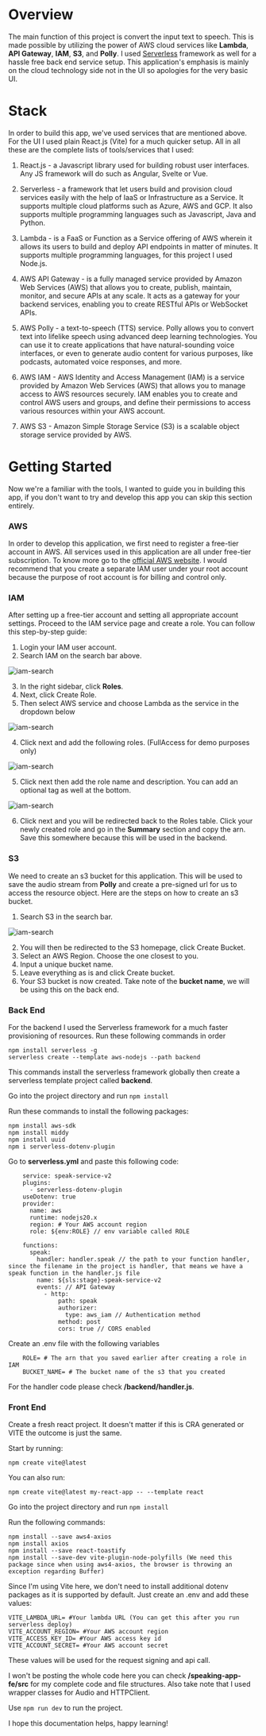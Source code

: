 # Overview
The main function of this project is convert the input text to speech. This is made possible by utilizing the power of AWS cloud services like **Lambda**, **API Gateway**, **IAM**, **S3**, and **Polly**. I used [Serverless](https://www.serverless.com) framework as well for a hassle free back end service setup. This application's emphasis is mainly on the cloud technology side not in the UI so apologies for the very basic UI.

# Stack
In order to build this app, we've used services that are mentioned above. For the UI I used plain React.js (Vite) for a much quicker setup. All in all these are the complete lists of tools/services that I used:

1. React.js - a Javascript library used for building robust user interfaces. Any JS framework will do such as Angular, Svelte or Vue.

2. Serverless - a framework that let users build and provision cloud services easily with the help of IaaS or Infrastructure as a Service. It supports multiple cloud platforms such as Azure, AWS and GCP. It also supports multiple programming languages such as Javascript, Java and Python.

3. Lambda - is a FaaS or Function as a Service offering of AWS wherein it allows its users to build and deploy API endpoints in matter of minutes. It supports multiple programming languages, for this project I used Node.js.

4. AWS API Gateway - is a fully managed service provided by Amazon Web Services (AWS) that allows you to create, publish, maintain, monitor, and secure APIs at any scale. It acts as a gateway for your backend services, enabling you to create RESTful APIs or WebSocket APIs.

5. AWS Polly - a text-to-speech (TTS) service. Polly allows you to convert text into lifelike speech using advanced deep learning technologies. You can use it to create applications that have natural-sounding voice interfaces, or even to generate audio content for various purposes, like podcasts, automated voice responses, and more.

6. AWS IAM - AWS Identity and Access Management (IAM) is a service provided by Amazon Web Services (AWS) that allows you to manage access to AWS resources securely. IAM enables you to create and control AWS users and groups, and define their permissions to access various resources within your AWS account.

7. AWS S3 - Amazon Simple Storage Service (S3) is a scalable object storage service provided by AWS.

# Getting Started
Now we're a familiar with the tools, I wanted to guide you in building this app, if you don't want to try and develop this app you can skip this section entirely.

### AWS
In order to develop this application, we first need to register a free-tier account in AWS. All services used in this application are all under free-tier subscription. To know more go to the [official AWS website](https://aws.amazon.com/free/?gclid=Cj0KCQiAtOmsBhCnARIsAGPa5ybwSQhUI5GawhCJHxsMKy_QGknZmLZ3En2ioEMyI8pWO0hQIoZx_FkaAh_JEALw_wcB&trk=f42fef03-b1e6-4841-b001-c44b4eccaf41&sc_channel=ps&ef_id=Cj0KCQiAtOmsBhCnARIsAGPa5ybwSQhUI5GawhCJHxsMKy_QGknZmLZ3En2ioEMyI8pWO0hQIoZx_FkaAh_JEALw_wcB:G:s&s_kwcid=AL!4422!3!637354294251!e!!g!!aws%20sign%20up!19044205571!139090166850&all-free-tier.sort-by=item.additionalFields.SortRank&all-free-tier.sort-order=asc&awsf.Free%20Tier%20Types=*all&awsf.Free%20Tier%20Categories=*all). I would recommend that you create a separate IAM user under your root account because the purpose of root account is for billing and control only.

### IAM
After setting up a free-tier account and setting all appropriate account settings. Proceed to the IAM service page and create a role. You can follow this step-by-step guide:
1. Login your IAM user account.
2. Search IAM on the search bar above.

![iam-search](assets/iam-1.PNG)

3. In the right sidebar, click **Roles**.
4. Next, click Create Role.
5. Then select AWS service and choose Lambda as the service in the dropdown below

![iam-search](assets/iam-2.PNG)

4. Click next and add the following roles. (FullAccess for demo purposes only)

![iam-search](assets/iam-3.PNG)

5. Click next then add the role name and description. You can add an optional tag as well at the bottom.

![iam-search](assets/iam-4.PNG)

6. Click next and you will be redirected back to the Roles table. Click your newly created role and go in the **Summary** section and copy the arn. Save this somewhere because this will be used in the backend.

### S3
We need to create an s3 bucket for this application. This will be used to save the audio stream from **Polly** and create a pre-signed url for us to access the resource object. Here are the steps on how to create an s3 bucket.

1. Search S3 in the search bar.

![iam-search](assets/s3-1.PNG)

2. You will then be redirected to the S3 homepage, click Create Bucket.
3. Select an AWS Region. Choose the one closest to you.
4. Input a unique bucket name.
5. Leave everything as is and click Create bucket.
6. Your S3 bucket is now created. Take note of the **bucket name**, we will be using this on the back end.


### Back End
For the backend I used the Serverless framework for a much faster provisioning of resources. Run these following commands in order

    npm install serverless -g
    serverless create --template aws-nodejs --path backend
    
This commands install the serverless framework globally then create a serverless template project called **backend**.

Go into the project directory and run `npm install`

Run these commands to install the following packages:

    npm install aws-sdk
    npm install middy
    npm install uuid
    npm i serverless-dotenv-plugin

Go to **serverless.yml** and paste this following code:

```
    service: speak-service-v2
    plugins:
      - serverless-dotenv-plugin
    useDotenv: true
    provider:
      name: aws
      runtime: nodejs20.x
      region: # Your AWS account region
      role: ${env:ROLE} // env variable called ROLE
          
    functions:
      speak:
        handler: handler.speak // the path to your function handler, since the filename in the project is handler, that means we have a speak function in the handler.js file
        name: ${sls:stage}-speak-service-v2
        events: // API Gateway
          - http: 
              path: speak
              authorizer:
                type: aws_iam // Authentication method
              method: post
              cors: true // CORS enabled
```

Create an .env file with the following variables

        ROLE= # The arn that you saved earlier after creating a role in IAM
        BUCKET_NAME= # The bucket name of the s3 that you created

For the handler code please check **/backend/handler.js**.

### Front End
Create a fresh react project. It doesn't matter if this is CRA generated or VITE the outcome is just the same.

Start by running:

`npm create vite@latest`

You can also run:

`npm create vite@latest my-react-app -- --template react`

Go into the project directory and run `npm install`

Run the following commands:

    npm install --save aws4-axios
    npm install axios
    npm install --save react-toastify
    npm install --save-dev vite-plugin-node-polyfills (We need this package since when using aws4-axios, the browser is throwing an exception regarding Buffer)

Since I'm using Vite here, we don't need to install additional dotenv packages as it is supported by default. Just create an .env and add these values:

    VITE_LAMBDA_URL= #Your lambda URL (You can get this after you run serverless deploy)
    VITE_ACCOUNT_REGION= #Your AWS account region
    VITE_ACCESS_KEY_ID= #Your AWS access key id
    VITE_ACCOUNT_SECRET= #Your AWS account secret
    
These values will be used for the request signing and api call.

I won't be posting the whole code here you can check **/speaking-app-fe/src** for my complete code and file structures. Also take note that I used wrapper classes for Audio and HTTPClient.

Use `npm run dev` to run the project.

I hope this documentation helps, happy learning!
